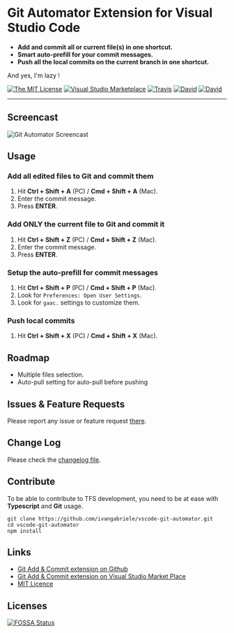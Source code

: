 # Git Automator Extension for Visual Studio Code

- **Add and commit all or current file(s) in one shortcut.**
- **Smart auto-prefill for your commit messages.**
- **Push all the local commits on the current branch in one shortcut.**

And yes, I'm lazy !

[![The MIT License](https://img.shields.io/badge/license-MIT-orange.svg?style=flat-square)](http://opensource.org/licenses/MIT)
[![Visual Studio Marketplace](https://vsmarketplacebadge.apphb.com/installs-short/ivangabriele.vscode-git-add-and-commit.svg?style=flat-square)](https://marketplace.visualstudio.com/items?itemName=ivangabriele.vscode-git-add-and-commit)
[![Travis](https://img.shields.io/travis/ivangabriele/vscode-git-automator.svg?style=flat-square)](https://travis-ci.org/ivangabriele/vscode-git-automator)
[![David](https://img.shields.io/david/ivangabriele/vscode-git-automator.svg?style=flat-square)](https://david-dm.org/ivangabriele/vscode-git-automator?type=dev)
[![David](https://img.shields.io/david/dev/ivangabriele/vscode-git-automator.svg?style=flat-square)](https://david-dm.org/ivangabriele/vscode-git-automator?type=dev)

---

## Screencast

![Git Automator Screencast](https://raw.githubusercontent.com/ivangabriele/vscode-git-automator/master/res/screencast.gif)

## Usage

### Add all edited files to Git and commit them

1. Hit **Ctrl + Shift + A** (PC) / **Cmd + Shift + A** (Mac).
2. Enter the commit message.
3. Press **ENTER**.

### Add ONLY the current file to Git and commit it

1. Hit **Ctrl + Shift + Z** (PC) / **Cmd + Shift + Z** (Mac).
2. Enter the commit message.
3. Press **ENTER**.

### Setup the auto-prefill for commit messages

1. Hit **Ctrl + Shift + P** (PC) / **Cmd + Shift + P** (Mac).
2. Look for `Preferences: Open User Settings`.
3. Look for `gaac.` settings to customize them.

### Push local commits

1. Hit **Ctrl + Shift + X** (PC) / **Cmd + Shift + X** (Mac).

## Roadmap

* Multiple files selection.
* Auto-pull setting for auto-pull before pushing

## Issues & Feature Requests

Please report any issue or feature request [there](https://github.com/ivangabriele/vscode-git-automator/issues).

## Change Log

Please check the [changelog file](https://github.com/ivangabriele/vscode-git-automator/blob/master/CHANGELOG.md).

## Contribute

To be able to contribute to TFS development, you need to be at ease with **Typescript** and **Git** usage.

    git clone https://github.com/ivangabriele/vscode-git-automator.git
    cd vscode-git-automator
    npm install

## Links

- [Git Add & Commit extension on Github](https://github.com/ivangabriele/vscode-git-automator)
- [Git Add & Commit extension on Visual Studio Market Place](https://marketplace.visualstudio.com/items/ivangabriele.vscode-git-automator)
- [MIT Licence](https://github.com/ivangabriele/vscode-git-automator/blob/master/LICENSE)

## Licenses

[![FOSSA Status](https://app.fossa.io/api/projects/git%2Bgithub.com%2Fivangabriele%2Fvscode-git-automator.svg?type=large)](https://app.fossa.io/projects/git%2Bgithub.com%2Fivangabriele%2Fvscode-git-automator?ref=badge_large)
